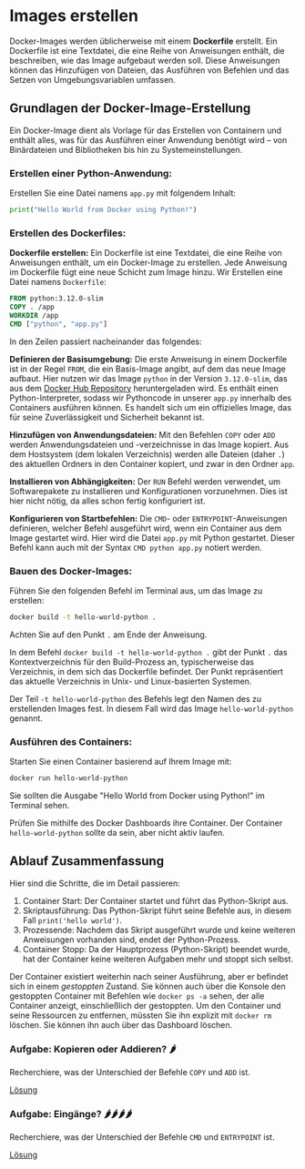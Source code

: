 # Images erstellen

Docker-Images werden üblicherweise mit einem **Dockerfile** erstellt. Ein Dockerfile ist eine Textdatei, die eine Reihe von
Anweisungen enthält, die beschreiben, wie das Image aufgebaut werden soll. Diese Anweisungen können das Hinzufügen von
Dateien, das Ausführen von Befehlen und das Setzen von Umgebungsvariablen umfassen.

## Grundlagen der Docker-Image-Erstellung

Ein Docker-Image dient
als Vorlage für das Erstellen von Containern und enthält alles, was für das Ausführen einer Anwendung benötigt wird –
von Binärdateien und Bibliotheken bis hin zu Systemeinstellungen.


### Erstellen einer Python-Anwendung:
Erstellen Sie eine Datei namens `app.py` mit folgendem Inhalt:

```python
print("Hello World from Docker using Python!")
```


### Erstellen des Dockerfiles:

**Dockerfile erstellen:** Ein Dockerfile ist eine Textdatei, die eine Reihe von Anweisungen enthält,
um ein Docker-Image zu erstellen. Jede Anweisung im Dockerfile fügt eine neue Schicht zum Image hinzu.
Wir Erstellen eine Datei namens `Dockerfile`:

```Dockerfile
FROM python:3.12.0-slim
COPY . /app
WORKDIR /app
CMD ["python", "app.py"]
```

In den Zeilen passiert nacheinander das folgendes:

**Definieren der Basisumgebung:** Die erste Anweisung in einem Dockerfile ist in der Regel `FROM`, 
die ein Basis-Image angibt, auf dem das neue Image aufbaut. Hier nutzen wir das Image `python` 
in der Version `3.12.0-slim`, das aus
dem [Docker Hub Repository](https://hub.docker.com/_/python) heruntergeladen wird. 
Es enthält einen Python-Interpreter, sodass wir Pythoncode in unserer `app.py` innerhalb des Containers
ausführen können. Es handelt sich um ein offizielles Image, das für seine Zuverlässigkeit und Sicherheit bekannt ist.

**Hinzufügen von Anwendungsdateien:** Mit den Befehlen `COPY` oder `ADD` werden Anwendungsdateien
und -verzeichnisse in das Image kopiert. Aus dem Hostsystem (dem lokalen Verzeichnis) werden alle Dateien (daher `.`) des
aktuellen Ordners in den Container kopiert, und zwar in den Ordner `app`.

**Installieren von Abhängigkeiten:** Der `RUN` Befehl werden verwendet, um Softwarepakete zu installieren und 
Konfigurationen vorzunehmen. Dies ist hier nicht nötig, da alles schon fertig konfiguriert ist.

**Konfigurieren von Startbefehlen:** Die `CMD`- oder `ENTRYPOINT`-Anweisungen definieren, welcher Befehl ausgeführt 
wird, wenn ein Container aus dem Image gestartet wird. Hier wird die Datei `app.py` mit Python gestartet.
Dieser Befehl kann auch mit der Syntax `CMD python app.py` notiert werden.

### Bauen des Docker-Images:
Führen Sie den folgenden Befehl im Terminal aus, um das Image zu erstellen:

```bash
docker build -t hello-world-python .
```

Achten Sie auf den Punkt `.` am Ende der Anweisung.

In dem Befehl `docker build -t hello-world-python .` gibt der Punkt `.` das Kontextverzeichnis für den Build-Prozess
an, typischerweise das Verzeichnis, in dem sich das Dockerfile befindet. 
Der Punkt repräsentiert das aktuelle Verzeichnis in Unix- und Linux-basierten Systemen.

Der Teil `-t hello-world-python` des Befehls legt den Namen des zu erstellenden Images
fest. In diesem Fall wird das Image `hello-world-python` genannt.

### Ausführen des Containers:
Starten Sie einen Container basierend auf Ihrem Image mit:

```bash
docker run hello-world-python
```
Sie sollten die Ausgabe "Hello World from Docker using Python!" im Terminal sehen.

Prüfen Sie mithilfe des Docker Dashboards ihre Container. Der Container `hello-world-python` sollte da sein, aber nicht
aktiv laufen.

## Ablauf Zusammenfassung

Hier sind die Schritte, die im Detail passieren:

1. Container Start: Der Container startet und führt das Python-Skript aus.
2. Skriptausführung: Das Python-Skript führt seine Befehle aus, in diesem Fall `print('hello world')`.
3. Prozessende: Nachdem das Skript ausgeführt wurde und keine weiteren Anweisungen vorhanden sind, endet der
   Python-Prozess.
4. Container Stopp: Da der Hauptprozess (Python-Skript) beendet wurde, hat der Container keine weiteren Aufgaben mehr
   und stoppt sich selbst.

Der Container existiert weiterhin nach seiner Ausführung, aber er befindet sich in einem _gestoppten_ Zustand. Sie können
auch über die Konsole
den gestoppten Container mit Befehlen wie `docker ps -a` sehen, der alle Container anzeigt, einschließlich der gestoppten.
Um den Container und seine Ressourcen zu entfernen, müssten Sie ihn explizit mit `docker rm` löschen. Sie können ihn auch
über das Dashboard löschen.

### Aufgabe: Kopieren oder Addieren? 🌶
Recherchiere, was der Unterschied der Befehle `COPY` und `ADD` ist.

[Lösung](https://stackoverflow.com/questions/24958140/what-is-the-difference-between-the-copy-and-add-commands-in-a-dockerfile)

### Aufgabe: Eingänge? 🌶🌶🌶🌶

Recherchiere, was der Unterschied der Befehle `CMD` und `ENTRYPOINT` ist.

[Lösung](https://stackoverflow.com/questions/21553353/what-is-the-difference-between-cmd-and-entrypoint-in-a-dockerfile)
